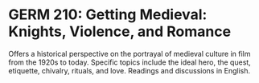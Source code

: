 # GERM 210: Getting Medieval: Knights, Violence, and Romance

Offers a historical perspective on the portrayal of medieval culture in film from the 1920s to today. Specific topics include the ideal hero, the quest, etiquette, chivalry, rituals, and love. Readings and discussions in English.